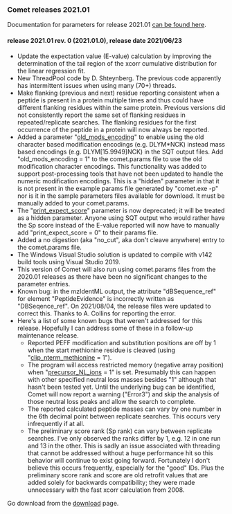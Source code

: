 ### Comet releases 2021.01

Documentation for parameters for release 2021.01 [can be found
here](/Comet/parameters/parameters_202101/).

#### release 2021.01 rev. 0 (2021.01.0), release date 2021/06/23
- Update the expectation value (E-value) calculation by improving the
determination of the tail region of the xcorr cumulative distribution for the
linear regression fit.
- New ThreadPool code by D. Shteynberg. The previous code apparently has
intermittent issues when using many (70+) threads.
- Make flanking (previous and next) residue reporting consistent when a peptide
is present in a protein multiple times and thus could have different flanking
residues within the same protein. Previous versions did not consistently report
the same set of flanking residues in repeated/replicate searches. The flanking
residues for the first occurrence of the peptide in a protein will now always be
reported.
- Added a parameter
"[old_mods_encoding](/Comet/parameters/parameters_202101/old_mods_encoding.md)"
to enable using the old character based modification encodings (e.g. DLYM*NCK)
instead mass based encodings (e.g.  DLYM[15.9949]NCK) in the SQT output
files. Add "old_mods_encoding = 1" to the comet.params file to use the old
modification character encodings. This functionality was added to support
post-processing tools that have not been updated to handle the numeric
modification encodings. This is a "hidden" parameter in that it is not
present in the example params file generated by "comet.exe -p" nor is it in
the sample parameters files available for download.  It must be manually
added to your comet.params.
- The
"[print_expect_score](/Comet/parameters/parameters_202101/print_expect_score.md)"
parameter is now deprecated; it will be treated as a hidden parameter. Anyone
using SQT output who would rather have the Sp score instead of the E-value
reported will now have to manually add "print_expect_score = 0" to their params
file.
- Added a no digestion (aka "no_cut", aka don't cleave anywhere) entry to the
comet.params file.
- The Windows Visual Studio solution is updated to compile with v142 build tools
using Visual Studio 2019.
- This version of Comet will also run using comet.params files from the 2020.01
releases as there have been no significant changes to the parameter entries.
- Known bug: in the mzIdentML output, the attribute "dBSequence_ref" for element
"PeptideEvidence" is incorrectly written as "DBSeqence_ref". On 2021/08/04, the
release files were updated to correct this. Thanks to A. Collins for reporting
the error.
- Here's a list of some known bugs that weren't addressed for this release.
Hopefully I can address some of these in a follow-up maintenance release.
  - Reported PEFF modification and substitution positions are off by 1 when the
  start methionine residue is cleaved (using
  "[clip_nterm_methionine](/Comet/parameters/parameters_202101/clip_nterm_methionine.md) = 1").
  - The program will access restricted memory (negative array position) when
  "[precursor_NL_ions](/Comet/parameters/parameters_202101/precursor_NL_ions.md) = 1"
  is set. Presumably this can happen with other specified neutral loss
  masses besides "1" although that hasn't been tested yet. Until the underlying
  bug can be identified, Comet will now report a warning ("Error3") and skip the
  analysis of those neutral loss peaks and allow the search to complete.
  - The reported calculated peptide masses can vary by one number in the 6th
  decimal point between replicate searches. This occurs very infrequently if at
  all.
  - The preliminary score rank (Sp rank) can vary between replicate searches.
  I've only observed the ranks differ by 1, e.g. 12 in one run and 13 in the
  other. This is sadly an issue associated with threading that cannot be
  addressed without a huge performance hit so this behavior will continue to
  exist going forward. Fortunately I don't believe this occurs frequently,
  especially for the "good" IDs. Plus the preliminary score rank and score are
  old retrofit values that are added solely for backwards compatibility; they
  were made unnecessary with the fast xcorr calculation from 2008.

Go download from the
[download](https://sourceforge.net/projects/comet-ms/files/) page.


